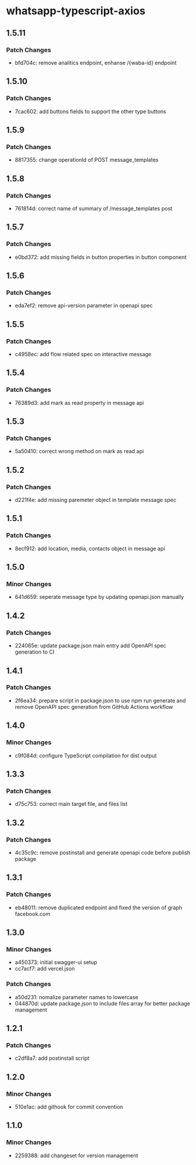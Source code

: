 # whatsapp-typescript-axios

## 1.5.11

### Patch Changes

- bfd704c: remove analitics endpoint, enhanse /{waba-id} endpoint

## 1.5.10

### Patch Changes

- 7cac602: add buttons fields to support the other type buttons

## 1.5.9

### Patch Changes

- 8817355: change operationId of POST message_templates

## 1.5.8

### Patch Changes

- 761814d: correct name of summary of /message_templates post

## 1.5.7

### Patch Changes

- e0bd372: add missing fields in button properties in button component

## 1.5.6

### Patch Changes

- eda7ef2: remove api-version parameter in openapi spec

## 1.5.5

### Patch Changes

- c4958ec: add flow related spec on interactive message

## 1.5.4

### Patch Changes

- 76389d3: add mark as read property in message api

## 1.5.3

### Patch Changes

- 5a50410: correct wrong method on mark as read api

## 1.5.2

### Patch Changes

- d221f4e: add missing paremeter object in template message spec

## 1.5.1

### Patch Changes

- 8ecf912: add location, media, contacts object in message api

## 1.5.0

### Minor Changes

- 641d659: seperate message type by updating openapi.json manually

## 1.4.2

### Patch Changes

- 224065e: update package.json main entry add OpenAPI spec generation to CI

## 1.4.1

### Patch Changes

- 2f6ea34: prepare script in package.json to use npm run generate and remove OpenAPI spec generation from GitHub Actions workflow

## 1.4.0

### Minor Changes

- c9f084d: configure TypeScript compilation for dist output

## 1.3.3

### Patch Changes

- d75c753: correct main target file, and files list

## 1.3.2

### Patch Changes

- 4c35c9c: remove postinstall and generate openapi code before publish package

## 1.3.1

### Patch Changes

- eb48011: remove duplicated endpoint and fixed the version of graph facebook.com

## 1.3.0

### Minor Changes

- a450373: initial swagger-ui setup
- cc7acf7: add vercel.json

### Patch Changes

- a50d231: nomalize parameter names to lowercase
- 044870d: update package.json to include files array for better package management

## 1.2.1

### Patch Changes

- c2df8a7: add postinstall script

## 1.2.0

### Minor Changes

- 510e1ac: add githook for commit convention

## 1.1.0

### Minor Changes

- 2259388: add changeset for version management
